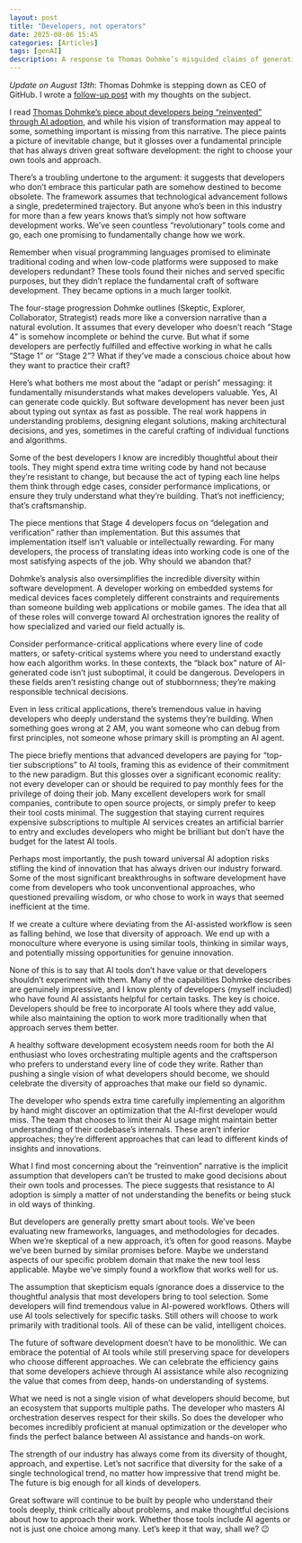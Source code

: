 ```yaml
---
layout: post
title: "Developers, not operators"
date: 2025-08-06 15:45
categories: [Articles]
tags: [genAI]
description: A response to Thomas Dohmke’s misguided claims of generative AI developer reinvention that misunderstands the value of human judgment.
---
```


*Update on August 13th*: Thomas Dohmke is stepping down as CEO of GitHub. I wrote a [follow-up post](https://victorwynne.com/goodbye-github/) with my thoughts on the subject.

I read [Thomas Dohmke’s piece about developers being “reinvented” through AI adoption](https://ashtom.github.io/developers-reinvented), and while his vision of transformation may appeal to some, something important is missing from this narrative. The piece paints a picture of inevitable change, but it glosses over a fundamental principle that has always driven great software development: the right to choose your own tools and approach.

There’s a troubling undertone to the argument: it suggests that developers who don’t embrace this particular path are somehow destined to become obsolete. The framework assumes that technological advancement follows a single, predetermined trajectory. But anyone who’s been in this industry for more than a few years knows that’s simply not how software development works. We’ve seen countless “revolutionary” tools come and go, each one promising to fundamentally change how we work.

Remember when visual programming languages promised to eliminate traditional coding and when low-code platforms were supposed to make developers redundant? These tools found their niches and served specific purposes, but they didn’t replace the fundamental craft of software development. They became options in a much larger toolkit.

The four-stage progression Dohmke outlines (Skeptic, Explorer, Collaborator, Strategist) reads more like a conversion narrative than a natural evolution. It assumes that every developer who doesn’t reach “Stage 4” is somehow incomplete or behind the curve. But what if some developers are perfectly fulfilled and effective working in what he calls “Stage 1” or “Stage 2”? What if they’ve made a conscious choice about how they want to practice their craft?

Here’s what bothers me most about the “adapt or perish” messaging: it fundamentally misunderstands what makes developers valuable. Yes, AI can generate code quickly. But software development has never been just about typing out syntax as fast as possible. The real work happens in understanding problems, designing elegant solutions, making architectural decisions, and yes, sometimes in the careful crafting of individual functions and algorithms.

Some of the best developers I know are incredibly thoughtful about their tools. They might spend extra time writing code by hand not because they’re resistant to change, but because the act of typing each line helps them think through edge cases, consider performance implications, or ensure they truly understand what they’re building. That’s not inefficiency; that’s craftsmanship.

The piece mentions that Stage 4 developers focus on “delegation and verification” rather than implementation. But this assumes that implementation itself isn’t valuable or intellectually rewarding. For many developers, the process of translating ideas into working code is one of the most satisfying aspects of the job. Why should we abandon that?

Dohmke’s analysis also oversimplifies the incredible diversity within software development. A developer working on embedded systems for medical devices faces completely different constraints and requirements than someone building web applications or mobile games. The idea that all of these roles will converge toward AI orchestration ignores the reality of how specialized and varied our field actually is.

Consider performance-critical applications where every line of code matters, or safety-critical systems where you need to understand exactly how each algorithm works. In these contexts, the “black box” nature of AI-generated code isn’t just suboptimal, it could be dangerous. Developers in these fields aren’t resisting change out of stubbornness; they’re making responsible technical decisions.

Even in less critical applications, there’s tremendous value in having developers who deeply understand the systems they’re building. When something goes wrong at 2 AM, you want someone who can debug from first principles, not someone whose primary skill is prompting an AI agent.

The piece briefly mentions that advanced developers are paying for “top-tier subscriptions” to AI tools, framing this as evidence of their commitment to the new paradigm. But this glosses over a significant economic reality: not every developer can or should be required to pay monthly fees for the privilege of doing their job. Many excellent developers work for small companies, contribute to open source projects, or simply prefer to keep their tool costs minimal. The suggestion that staying current requires expensive subscriptions to multiple AI services creates an artificial barrier to entry and excludes developers who might be brilliant but don’t have the budget for the latest AI tools.

Perhaps most importantly, the push toward universal AI adoption risks stifling the kind of innovation that has always driven our industry forward. Some of the most significant breakthroughs in software development have come from developers who took unconventional approaches, who questioned prevailing wisdom, or who chose to work in ways that seemed inefficient at the time.

If we create a culture where deviating from the AI-assisted workflow is seen as falling behind, we lose that diversity of approach. We end up with a monoculture where everyone is using similar tools, thinking in similar ways, and potentially missing opportunities for genuine innovation.

None of this is to say that AI tools don’t have value or that developers shouldn’t experiment with them. Many of the capabilities Dohmke describes are genuinely impressive, and I know plenty of developers (myself included) who have found AI assistants helpful for certain tasks. The key is choice. Developers should be free to incorporate AI tools where they add value, while also maintaining the option to work more traditionally when that approach serves them better.

A healthy software development ecosystem needs room for both the AI enthusiast who loves orchestrating multiple agents and the craftsperson who prefers to understand every line of code they write. Rather than pushing a single vision of what developers should become, we should celebrate the diversity of approaches that make our field so dynamic.

The developer who spends extra time carefully implementing an algorithm by hand might discover an optimization that the AI-first developer would miss. The team that chooses to limit their AI usage might maintain better understanding of their codebase’s internals. These aren’t inferior approaches; they’re different approaches that can lead to different kinds of insights and innovations.

What I find most concerning about the “reinvention” narrative is the implicit assumption that developers can’t be trusted to make good decisions about their own tools and processes. The piece suggests that resistance to AI adoption is simply a matter of not understanding the benefits or being stuck in old ways of thinking.

But developers are generally pretty smart about tools. We’ve been evaluating new frameworks, languages, and methodologies for decades. When we’re skeptical of a new approach, it’s often for good reasons. Maybe we’ve been burned by similar promises before. Maybe we understand aspects of our specific problem domain that make the new tool less applicable. Maybe we’ve simply found a workflow that works well for us.

The assumption that skepticism equals ignorance does a disservice to the thoughtful analysis that most developers bring to tool selection. Some developers will find tremendous value in AI-powered workflows. Others will use AI tools selectively for specific tasks. Still others will choose to work primarily with traditional tools. All of these can be valid, intelligent choices.

The future of software development doesn’t have to be monolithic. We can embrace the potential of AI tools while still preserving space for developers who choose different approaches. We can celebrate the efficiency gains that some developers achieve through AI assistance while also recognizing the value that comes from deep, hands-on understanding of systems.

What we need is not a single vision of what developers should become, but an ecosystem that supports multiple paths. The developer who masters AI orchestration deserves respect for their skills. So does the developer who becomes incredibly proficient at manual optimization or the developer who finds the perfect balance between AI assistance and hands-on work.

The strength of our industry has always come from its diversity of thought, approach, and expertise. Let’s not sacrifice that diversity for the sake of a single technological trend, no matter how impressive that trend might be. The future is big enough for all kinds of developers.

Great software will continue to be built by people who understand their tools deeply, think critically about problems, and make thoughtful decisions about how to approach their work. Whether those tools include AI agents or not is just one choice among many. Let’s keep it that way, shall we? 😉